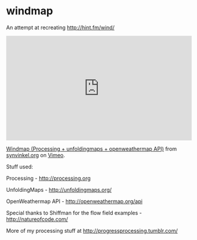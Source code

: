 # windmap

An attempt at recreating http://hint.fm/wind/
<iframe src="https://player.vimeo.com/video/129697559?loop=1" width="500" height="281" frameborder="0" webkitallowfullscreen mozallowfullscreen allowfullscreen></iframe> <p><a href="https://vimeo.com/129697559">Windmap (Processing + unfoldingmaps + openweathermap API)</a> from <a href="https://vimeo.com/user13799365">synvinkel.org</a> on <a href="https://vimeo.com">Vimeo</a>.</p>

Stuff used:

Processing - http://processing.org

UnfoldingMaps - http://unfoldingmaps.org/

OpenWeathermap API - http://openweathermap.org/api

Special thanks to Shiffman for the flow field examples - http://natureofcode.com/

More of my processing stuff at http://progressprocessing.tumblr.com/

